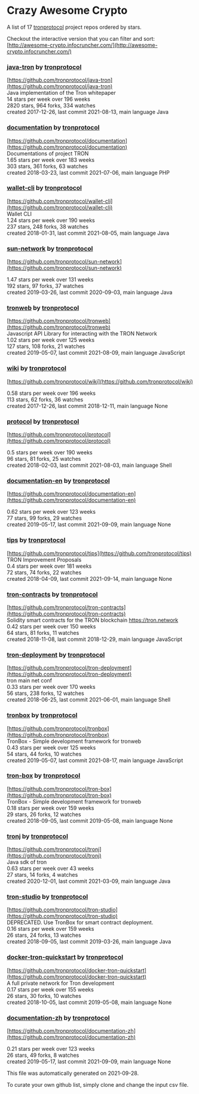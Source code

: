 # Crazy Awesome Crypto
A list of 17 [tronprotocol](https://github.com/tronprotocol) project repos ordered by stars.  

Checkout the interactive version that you can filter and sort: 
[http://awesome-crypto.infocruncher.com/](http://awesome-crypto.infocruncher.com/)  


### [java-tron](https://github.com/tronprotocol/java-tron) by [tronprotocol](https://github.com/tronprotocol)  
[https://github.com/tronprotocol/java-tron](https://github.com/tronprotocol/java-tron)  
Java implementation of the Tron whitepaper  
14 stars per week over 196 weeks  
2820 stars, 964 forks, 334 watches  
created 2017-12-26, last commit 2021-08-13, main language Java  


### [documentation](https://github.com/tronprotocol/documentation) by [tronprotocol](https://github.com/tronprotocol)  
[https://github.com/tronprotocol/documentation](https://github.com/tronprotocol/documentation)  
Documentations of project TRON  
1.65 stars per week over 183 weeks  
303 stars, 361 forks, 63 watches  
created 2018-03-23, last commit 2021-07-06, main language PHP  


### [wallet-cli](https://github.com/tronprotocol/wallet-cli) by [tronprotocol](https://github.com/tronprotocol)  
[https://github.com/tronprotocol/wallet-cli](https://github.com/tronprotocol/wallet-cli)  
Wallet CLI  
1.24 stars per week over 190 weeks  
237 stars, 248 forks, 38 watches  
created 2018-01-31, last commit 2021-08-05, main language Java  


### [sun-network](https://github.com/tronprotocol/sun-network) by [tronprotocol](https://github.com/tronprotocol)  
[https://github.com/tronprotocol/sun-network](https://github.com/tronprotocol/sun-network)  
  
1.47 stars per week over 131 weeks  
192 stars, 97 forks, 37 watches  
created 2019-03-26, last commit 2020-09-03, main language Java  


### [tronweb](https://github.com/tronprotocol/tronweb) by [tronprotocol](https://github.com/tronprotocol)  
[https://github.com/tronprotocol/tronweb](https://github.com/tronprotocol/tronweb)  
Javascript API Library for interacting with the TRON Network   
1.02 stars per week over 125 weeks  
127 stars, 108 forks, 21 watches  
created 2019-05-07, last commit 2021-08-09, main language JavaScript  


### [wiki](https://github.com/tronprotocol/wiki) by [tronprotocol](https://github.com/tronprotocol)  
[https://github.com/tronprotocol/wiki](https://github.com/tronprotocol/wiki)  
  
0.58 stars per week over 196 weeks  
113 stars, 62 forks, 36 watches  
created 2017-12-26, last commit 2018-12-11, main language None  


### [protocol](https://github.com/tronprotocol/protocol) by [tronprotocol](https://github.com/tronprotocol)  
[https://github.com/tronprotocol/protocol](https://github.com/tronprotocol/protocol)  
  
0.5 stars per week over 190 weeks  
96 stars, 81 forks, 25 watches  
created 2018-02-03, last commit 2021-08-03, main language Shell  


### [documentation-en](https://github.com/tronprotocol/documentation-en) by [tronprotocol](https://github.com/tronprotocol)  
[https://github.com/tronprotocol/documentation-en](https://github.com/tronprotocol/documentation-en)  
  
0.62 stars per week over 123 weeks  
77 stars, 99 forks, 29 watches  
created 2019-05-17, last commit 2021-09-09, main language None  


### [tips](https://github.com/tronprotocol/tips) by [tronprotocol](https://github.com/tronprotocol)  
[https://github.com/tronprotocol/tips](https://github.com/tronprotocol/tips)  
TRON Improvement Proposals  
0.4 stars per week over 181 weeks  
72 stars, 74 forks, 22 watches  
created 2018-04-09, last commit 2021-09-14, main language None  


### [tron-contracts](https://github.com/tronprotocol/tron-contracts) by [tronprotocol](https://github.com/tronprotocol)  
[https://github.com/tronprotocol/tron-contracts](https://github.com/tronprotocol/tron-contracts)  
Solidity smart contracts for the TRON blockchain https://tron.network  
0.42 stars per week over 150 weeks  
64 stars, 81 forks, 11 watches  
created 2018-11-08, last commit 2018-12-29, main language JavaScript  


### [tron-deployment](https://github.com/tronprotocol/tron-deployment) by [tronprotocol](https://github.com/tronprotocol)  
[https://github.com/tronprotocol/tron-deployment](https://github.com/tronprotocol/tron-deployment)  
tron main net conf  
0.33 stars per week over 170 weeks  
56 stars, 238 forks, 12 watches  
created 2018-06-25, last commit 2021-06-01, main language Shell  


### [tronbox](https://github.com/tronprotocol/tronbox) by [tronprotocol](https://github.com/tronprotocol)  
[https://github.com/tronprotocol/tronbox](https://github.com/tronprotocol/tronbox)  
TronBox - Simple development framework for tronweb  
0.43 stars per week over 125 weeks  
54 stars, 44 forks, 10 watches  
created 2019-05-07, last commit 2021-08-17, main language JavaScript  


### [tron-box](https://github.com/tronprotocol/tron-box) by [tronprotocol](https://github.com/tronprotocol)  
[https://github.com/tronprotocol/tron-box](https://github.com/tronprotocol/tron-box)  
TronBox - Simple development framework for tronweb  
0.18 stars per week over 159 weeks  
29 stars, 26 forks, 12 watches  
created 2018-09-05, last commit 2019-05-08, main language None  


### [tronj](https://github.com/tronprotocol/tronj) by [tronprotocol](https://github.com/tronprotocol)  
[https://github.com/tronprotocol/tronj](https://github.com/tronprotocol/tronj)  
Java sdk of tron  
0.63 stars per week over 43 weeks  
27 stars, 14 forks, 4 watches  
created 2020-12-01, last commit 2021-03-09, main language Java  


### [tron-studio](https://github.com/tronprotocol/tron-studio) by [tronprotocol](https://github.com/tronprotocol)  
[https://github.com/tronprotocol/tron-studio](https://github.com/tronprotocol/tron-studio)  
DEPRECATED. Use TronBox for smart contract deployment.  
0.16 stars per week over 159 weeks  
26 stars, 24 forks, 13 watches  
created 2018-09-05, last commit 2019-03-26, main language Java  


### [docker-tron-quickstart](https://github.com/tronprotocol/docker-tron-quickstart) by [tronprotocol](https://github.com/tronprotocol)  
[https://github.com/tronprotocol/docker-tron-quickstart](https://github.com/tronprotocol/docker-tron-quickstart)  
A full private network for Tron development  
0.17 stars per week over 155 weeks  
26 stars, 30 forks, 10 watches  
created 2018-10-05, last commit 2019-05-08, main language None  


### [documentation-zh](https://github.com/tronprotocol/documentation-zh) by [tronprotocol](https://github.com/tronprotocol)  
[https://github.com/tronprotocol/documentation-zh](https://github.com/tronprotocol/documentation-zh)  
  
0.21 stars per week over 123 weeks  
26 stars, 49 forks, 8 watches  
created 2019-05-17, last commit 2021-09-09, main language None  


This file was automatically generated on 2021-09-28.  

To curate your own github list, simply clone and change the input csv file.  